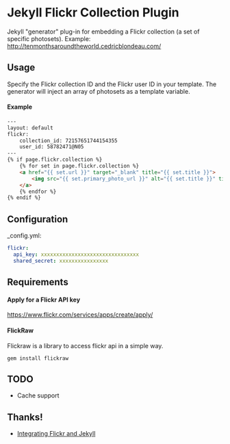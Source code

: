 # Jekyll Flickr Collection Plugin
Jekyll "generator" plug-in for embedding a Flickr collection (a set of specific photosets).
Example: http://tenmonthsaroundtheworld.cedricblondeau.com/

## Usage
Specify the Flickr collection ID and the Flickr user ID in your template.
The generator will inject an array of photosets as a template variable.

#### Example
```html
---
layout: default
flickr:
    collection_id: 72157651744154355
    user_id: 58782471@N05
---
{% if page.flickr.collection %}
	{% for set in page.flickr.collection %}
	<a href="{{ set.url }}" target="_blank" title="{{ set.title }}">
		<img src="{{ set.primary_photo_url }}" alt="{{ set.title }}" title="{{ set.title }}" />
	</a>
	{% endfor %}
{% endif %}
```

## Configuration
_config.yml:
```yaml
flickr:
  api_key: xxxxxxxxxxxxxxxxxxxxxxxxxxxxxxxx
  shared_secret: xxxxxxxxxxxxxxxx
```

## Requirements

#### Apply for a Flickr API key
https://www.flickr.com/services/apps/create/apply/

#### FlickRaw
Flickraw is a library to access flickr api in a simple way.
```
gem install flickraw
```

## TODO
- Cache support

## Thanks!
- [Integrating Flickr and Jekyll](http://www.marran.com/tech/integrating-flickr-and-jekyll/)
